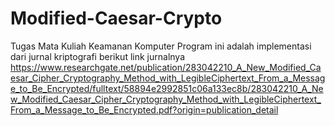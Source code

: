 # Modified-Caesar-Crypto
Tugas Mata Kuliah Keamanan Komputer
Program ini adalah implementasi dari jurnal kriptografi
berikut link jurnalnya
https://www.researchgate.net/publication/283042210_A_New_Modified_Caesar_Cipher_Cryptography_Method_with_LegibleCiphertext_From_a_Message_to_Be_Encrypted/fulltext/58894e2992851c06a133ec8b/283042210_A_New_Modified_Caesar_Cipher_Cryptography_Method_with_LegibleCiphertext_From_a_Message_to_Be_Encrypted.pdf?origin=publication_detail
